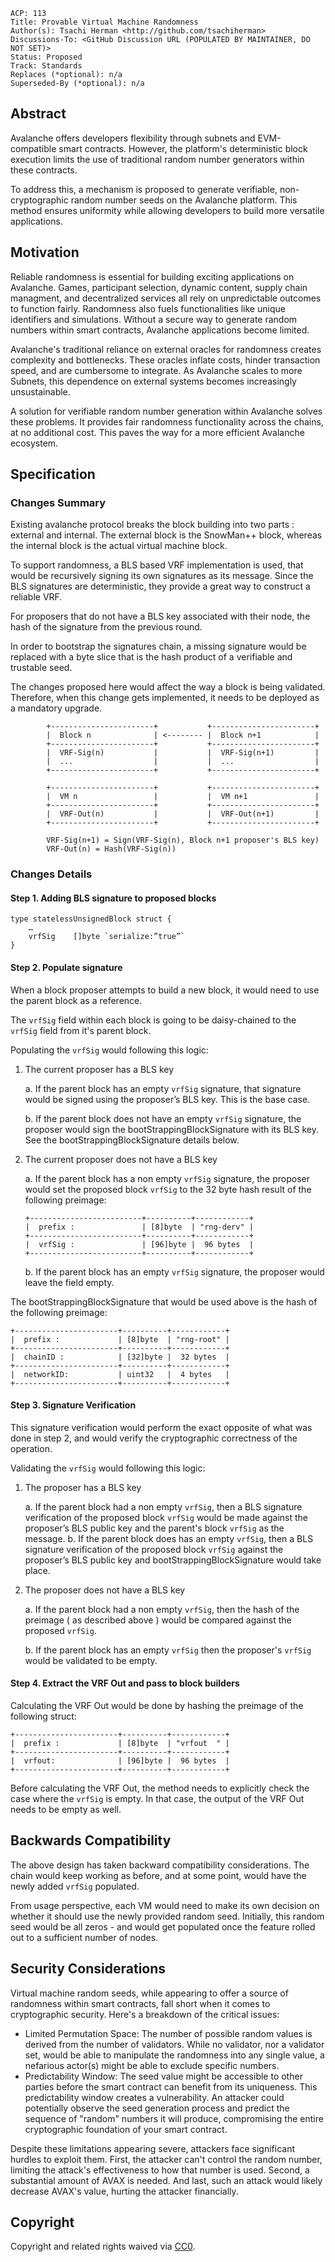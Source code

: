```text
ACP: 113
Title: Provable Virtual Machine Randomness
Author(s): Tsachi Herman <http://github.com/tsachiherman>
Discussions-To: <GitHub Discussion URL (POPULATED BY MAINTAINER, DO NOT SET)>
Status: Proposed
Track: Standards
Replaces (*optional): n/a
Superseded-By (*optional): n/a
```

## Abstract

Avalanche offers developers flexibility through subnets and EVM-compatible smart contracts. However, the platform's deterministic block execution limits the use of traditional random number generators within these contracts.

To address this, a mechanism is proposed to generate verifiable, non-cryptographic random number seeds on the Avalanche platform. This method ensures uniformity while allowing developers to build more versatile applications.


## Motivation

Reliable randomness is essential for building exciting applications on Avalanche. Games, participant selection, dynamic content, supply chain managment, and decentralized services all rely on unpredictable outcomes to function fairly. Randomness also fuels functionalities like unique identifiers and simulations. Without a secure way to generate random numbers within smart contracts, Avalanche applications become limited.

Avalanche's traditional reliance on external oracles for randomness creates complexity and bottlenecks. These oracles inflate costs, hinder transaction speed, and are cumbersome to integrate. As Avalanche scales to more Subnets, this dependence on external systems becomes increasingly unsustainable.

A solution for verifiable random number generation within Avalanche solves these problems. It provides fair randomness functionality across the chains, at no additional cost. This paves the way for a more efficient Avalanche ecosystem.

## Specification

### Changes Summary

Existing avalanche protocol breaks the block building into two parts : external and internal. The external block is the SnowMan++ block, whereas the internal block is the actual virtual machine block.

To support randomness, a BLS based VRF implementation is used, that would be recursively signing its own signatures as its message. Since the BLS signatures are deterministic, they provide a great way to construct a reliable VRF.

For proposers that do not have a BLS key associated with their node, the hash of the signature from the previous round.

In order to bootstrap the signatures chain, a missing signature would be replaced with a byte slice that is the hash product of a verifiable and trustable seed.

The changes proposed here would affect the way a block is being validated. Therefore, when this change gets implemented, it needs to be deployed as a mandatory upgrade.

```
		+-----------------------+           +-----------------------+
		|  Block n              | <-------- |  Block n+1            |
		+-----------------------+           +-----------------------+
		|  VRF-Sig(n)           |           |  VRF-Sig(n+1)         |
		|  ...                  |           |  ...                  |
		+-----------------------+           +-----------------------+

		+-----------------------+           +-----------------------+
		|  VM n                 |           |  VM n+1               |
		+-----------------------+           +-----------------------+
		|  VRF-Out(n)           |           |  VRF-Out(n+1)         |
		+-----------------------+           +-----------------------+

		VRF-Sig(n+1) = Sign(VRF-Sig(n), Block n+1 proposer's BLS key)
		VRF-Out(n) = Hash(VRF-Sig(n))
```

### Changes Details

#### Step 1. Adding BLS signature to proposed blocks

```golang
type statelessUnsignedBlock struct {
	…
	vrfSig    []byte `serialize:”true”`
}
```

#### Step 2. Populate signature

When a block proposer attempts to build a new block, it would need to use the parent block as a reference.

The `vrfSig` field within each block is going to be daisy-chained to the `vrfSig` field from it's parent block.

Populating the `vrfSig` would following this logic:

1. The current proposer has a BLS key
   
	a. If the parent block has an empty `vrfSig` signature, that signature would be signed using the proposer’s BLS key. This is the base case.

	b. If the parent block does not have an empty `vrfSig` signature, the proposer would sign the bootStrappingBlockSignature with its BLS key. See the bootStrappingBlockSignature details below.

2. The current proposer does not have a BLS key
   
   a. If the parent block has a non empty `vrfSig` signature, the proposer would set the proposed block `vrfSig` to the 32 byte hash result of the following preimage:
	```
	+-------------------------+----------+------------+
	|  prefix :               | [8]byte  | "rng-derv" |
	+-------------------------+----------+------------+
	|  vrfSig :               | [96]byte |  96 bytes  |
	+-------------------------+----------+------------+
	```

	b. If the parent block has an empty `vrfSig` signature, the proposer would leave the field empty.

The bootStrappingBlockSignature that would be used above is the hash of the following preimage:

```
+-----------------------+----------+------------+
|  prefix :             | [8]byte  | "rng-root" |
+-----------------------+----------+------------+
|  chainID :            | [32]byte |  32 bytes  |
+-----------------------+----------+------------+
|  networkID:           | uint32   |  4 bytes   |
+-----------------------+----------+------------+
```

#### Step 3. Signature Verification

This signature verification would perform the exact opposite of what was done in step 2, and would verify the cryptographic correctness of the operation.

Validating the `vrfSig` would following this logic:
1. The proposer has a BLS key

	a. If the parent block had a non empty `vrfSig`, then a BLS signature verification of the proposed block  `vrfSig` would be made against the proposer’s BLS public key and the parent's block  `vrfSig` as the message.
	b. If the parent block does has an empty `vrfSig`, then a BLS signature verification of the proposed block `vrfSig` against the proposer’s BLS public key and bootStrappingBlockSignature would take place.

2. The proposer does not have a BLS key

	a. If the parent block had a non empty `vrfSig`, then the hash of the preimage ( as described above ) would be compared against the proposed `vrfSig`.

	b. If the parent block has an empty `vrfSig` then the proposer's `vrfSig` would be validated to be empty.

#### Step 4. Extract the VRF Out and pass to block builders

Calculating the VRF Out would be done by hashing the preimage of the following struct:

```
+-----------------------+----------+------------+
|  prefix :             | [8]byte  | "vrfout  " |
+-----------------------+----------+------------+
|  vrfout:              | [96]byte |  96 bytes  |
+-----------------------+----------+------------+
```

Before calculating the VRF Out, the method needs to explicitly check the case where the `vrfSig` is empty. In that case, the output of the VRF Out needs to be empty as well.

## Backwards Compatibility

The above design has taken backward compatibility considerations. The chain would keep working as before, and at some point, would have the newly added `vrfSig` populated.

From usage perspective, each VM would need to make its own decision on whether it should use the newly provided random seed. Initially, this random seed would be all zeros - and would get populated once the feature rolled out to a sufficient number of nodes.

## Security Considerations

Virtual machine random seeds, while appearing to offer a source of randomness within smart contracts, fall short when it comes to cryptographic security. Here's a breakdown of the critical issues:

- Limited Permutation Space: The number of possible random values is derived from the number of validators. While no validator, nor a validator set, would be able to manipulate the randomness into any single value, a nefarious actor(s) might be able to exclude specific numbers.
- Predictability Window: The seed value might be accessible to other parties before the smart contract can benefit from its uniqueness. This predictability window creates a vulnerability. An attacker could potentially observe the seed generation process and predict the sequence of "random" numbers it will produce, compromising the entire cryptographic foundation of your smart contract.

Despite these limitations appearing severe, attackers face significant hurdles to exploit them. First, the attacker can't control the random number, limiting the attack's effectiveness to how that number is used. Second, a substantial amount of AVAX is needed. And last, such an attack would likely decrease AVAX's value, hurting the attacker financially.

## Copyright

Copyright and related rights waived via [CC0](https://creativecommons.org/publicdomain/zero/1.0/).

